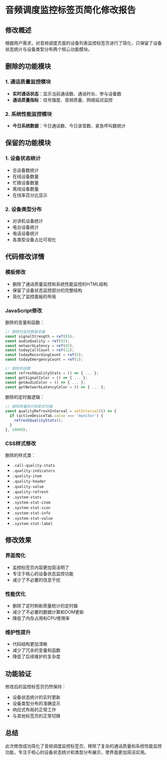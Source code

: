 # 音频调度监控标签页简化修改报告

## 修改概述
根据用户需求，对音频调度页面的设备列表监控标签页进行了简化，只保留了设备状态统计与设备类型分布两个核心功能模块。

## 删除的功能模块

### 1. 通话质量监控模块
- **实时通话状态**：显示当前通话数、通话时长、参与设备数
- **通话质量指标**：信号强度、音频质量、网络延迟监控

### 2. 系统性能监控模块
- **今日系统数据**：今日通话数、今日录音数、紧急呼叫数统计

## 保留的功能模块

### 1. 设备状态统计
- 总设备数统计
- 在线设备数量
- 忙碌设备数量
- 离线设备数量
- 在线率百分比显示

### 2. 设备类型分布
- 对讲机设备统计
- 电台设备统计
- 电话设备统计
- 各类型设备占比可视化

## 代码修改详情

### 模板修改
- 删除了通话质量监控和系统性能监控的HTML结构
- 保留了设备状态监控部分的完整结构
- 简化了监控面板的布局

### JavaScript修改
删除的变量和函数：
```javascript
// 删除的监控数据变量
const signalStrength = ref(85);
const audioQuality = ref(92);
const networkLatency = ref(45);
const todayCallCount = ref(12);
const todayRecordingCount = ref(5);
const todayEmergencyCount = ref(1);

// 删除的函数
const refreshQualityStats = () => { ... };
const getSignalColor = () => { ... };
const getAudioColor = () => { ... };
const getNetworkLatencyColor = () => { ... };
```

删除的定时器逻辑：
```javascript
// 删除质量统计刷新定时器
const qualityRefreshInterval = setInterval(() => {
  if (activeDeviceTab.value === 'monitor') {
    refreshQualityStats();
  }
}, 10000);
```

### CSS样式修改
删除的样式类：
- `.call-quality-stats`
- `.quality-indicators`
- `.quality-item`
- `.quality-header`
- `.quality-value`
- `.quality-refresh`
- `.system-stats`
- `.system-stat-item`
- `.system-stat-icon`
- `.system-stat-info`
- `.system-stat-value`
- `.system-stat-label`

## 修改效果

### 界面简化
- 监控标签页内容更加简洁明了
- 专注于核心的设备状态监控功能
- 减少了不必要的信息干扰

### 性能优化
- 删除了定时刷新质量统计的定时器
- 减少了不必要的数据计算和DOM更新
- 降低了内存占用和CPU使用率

### 维护性提升
- 代码结构更加清晰
- 减少了冗余的变量和函数
- 降低了后续维护的复杂度

## 功能验证
修改后的监控标签页仍然保持：
- 设备状态统计的实时更新
- 设备类型分布的准确显示
- 响应式布局的正常工作
- 与其他标签页的正常切换

## 总结
此次修改成功简化了音频调度监控标签页，移除了复杂的通话质量和系统性能监控功能，专注于核心的设备状态统计和类型分布展示，使界面更加简洁实用。
